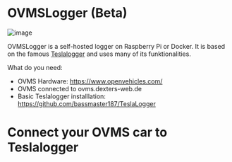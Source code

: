 # OVMSLogger (Beta)
 
![image](https://user-images.githubusercontent.com/6816385/160421841-d837ac47-5e6f-45fe-be41-7e1f4955f81a.png)

OVMSLogger is a self-hosted logger on Raspberry Pi or Docker. It is based on the famous [Teslalogger](https://github.com/bassmaster187/TeslaLogger) and uses many of its funktionalities.

What do you need: 
- OVMS Hardware: https://www.openvehicles.com/
- OVMS connected to ovms.dexters-web.de
- Basic Teslalogger installlation: https://github.com/bassmaster187/TeslaLogger

# Connect your OVMS car to Teslalogger
